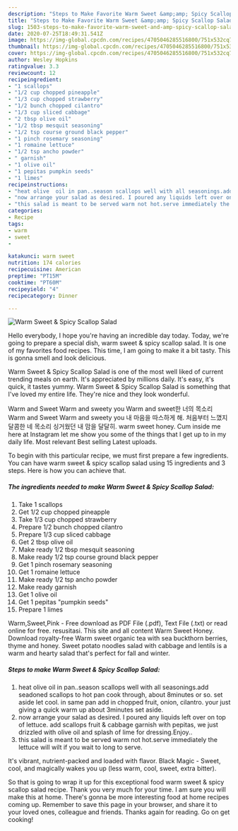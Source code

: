 ```yaml
---
description: "Steps to Make Favorite Warm Sweet &amp;amp; Spicy Scallop Salad"
title: "Steps to Make Favorite Warm Sweet &amp;amp; Spicy Scallop Salad"
slug: 1503-steps-to-make-favorite-warm-sweet-and-amp-spicy-scallop-salad
date: 2020-07-25T18:49:31.541Z
image: https://img-global.cpcdn.com/recipes/4705046285516800/751x532cq70/warm-sweet-spicy-scallop-salad-recipe-main-photo.jpg
thumbnail: https://img-global.cpcdn.com/recipes/4705046285516800/751x532cq70/warm-sweet-spicy-scallop-salad-recipe-main-photo.jpg
cover: https://img-global.cpcdn.com/recipes/4705046285516800/751x532cq70/warm-sweet-spicy-scallop-salad-recipe-main-photo.jpg
author: Wesley Hopkins
ratingvalue: 3.3
reviewcount: 12
recipeingredient:
- "1 scallops"
- "1/2 cup chopped pineapple"
- "1/3 cup chopped strawberry"
- "1/2 bunch chopped cilantro"
- "1/3 cup sliced cabbage"
- "2 tbsp olive oil"
- "1/2 tbsp mesquit seasoning"
- "1/2 tsp course ground black pepper"
- "1 pinch rosemary seasoning"
- "1 romaine lettuce"
- "1/2 tsp ancho powder"
- " garnish"
- "1 olive oil"
- "1 pepitas pumpkin seeds"
- "1 limes"
recipeinstructions:
- "heat olive  oil in pan..season scallops well with all seasonings.add seadoned scallops to hot pan cook through, about 8minutes or so. set aside let cool. in same pan add in chopped fruit, onion, cilantro. your just giving a quick warm up about 3minutes set aside."
- "now arrange your salad as desired. I poured any liquids left over on top of lettuce. add scallops fruit &amp; cabbage garnish with pepitas, we just drizzled with olive oil and splash of lime for dressing.Enjoy.."
- "this salad is meant to be served warm not hot.serve immediately the lettuce will wilt if you wait to long to serve."
categories:
- Recipe
tags:
- warm
- sweet
- 

katakunci: warm sweet  
nutrition: 174 calories
recipecuisine: American
preptime: "PT15M"
cooktime: "PT60M"
recipeyield: "4"
recipecategory: Dinner

---
```



![Warm Sweet &amp; Spicy Scallop Salad](https://img-global.cpcdn.com/recipes/4705046285516800/751x532cq70/warm-sweet-spicy-scallop-salad-recipe-main-photo.jpg)

Hello everybody, I hope you're having an incredible day today. Today, we're going to prepare a special dish, warm sweet &amp; spicy scallop salad. It is one of my favorites food recipes. This time, I am going to make it a bit tasty. This is gonna smell and look delicious.

Warm Sweet &amp; Spicy Scallop Salad is one of the most well liked of current trending meals on earth. It's appreciated by millions daily. It's easy, it's quick, it tastes yummy. Warm Sweet &amp; Spicy Scallop Salad is something that I've loved my entire life. They're nice and they look wonderful.

Warm and Sweet Warm and sweety you Warm and sweet한 너의 목소리 Warm and Sweet Warm and sweety you 내 마음을 따스하게 해. 처음부터 느꼈지 달콤한 네 목소리 싱거웠던 내 맘을 달달히. warm sweet honey. Cum inside me here at Instagram let me show you some of the things that I get up to in my daily life. Most relevant Best selling Latest uploads.


To begin with this particular recipe, we must first prepare a few ingredients. You can have warm sweet &amp; spicy scallop salad using 15 ingredients and 3 steps. Here is how you can achieve that.

<!--inarticleads1-->

##### The ingredients needed to make Warm Sweet &amp; Spicy Scallop Salad:

1. Take 1 scallops
1. Get 1/2 cup chopped pineapple
1. Take 1/3 cup chopped strawberry
1. Prepare 1/2 bunch chopped cilantro
1. Prepare 1/3 cup sliced cabbage
1. Get 2 tbsp olive oil
1. Make ready 1/2 tbsp mesquit seasoning
1. Make ready 1/2 tsp course ground black pepper
1. Get 1 pinch rosemary seasoning
1. Get 1 romaine lettuce
1. Make ready 1/2 tsp ancho powder
1. Make ready  garnish
1. Get 1 olive oil
1. Get 1 pepitas &#34;pumpkin seeds&#34;
1. Prepare 1 limes


Warm,Sweet,Pink - Free download as PDF File (.pdf), Text File (.txt) or read online for free. resusitasi. This site and all content Warm Sweet Honey. Download royalty-free Warm sweet organic tea with sea buckthorn berries, thyme and honey. Sweet potato noodles salad with cabbage and lentils is a warm and hearty salad that&#39;s perfect for fall and winter. 

<!--inarticleads2-->

##### Steps to make Warm Sweet &amp; Spicy Scallop Salad:

1. heat olive  oil in pan..season scallops well with all seasonings.add seadoned scallops to hot pan cook through, about 8minutes or so. set aside let cool. in same pan add in chopped fruit, onion, cilantro. your just giving a quick warm up about 3minutes set aside.
1. now arrange your salad as desired. I poured any liquids left over on top of lettuce. add scallops fruit &amp; cabbage garnish with pepitas, we just drizzled with olive oil and splash of lime for dressing.Enjoy..
1. this salad is meant to be served warm not hot.serve immediately the lettuce will wilt if you wait to long to serve.


It&#39;s vibrant, nutrient-packed and loaded with flavor. Black Magic - Sweet, cool, and magically wakes you up (less warm, cool, sweet, extra bitter). 

So that is going to wrap it up for this exceptional food warm sweet &amp; spicy scallop salad recipe. Thank you very much for your time. I am sure you will make this at home. There's gonna be more interesting food at home recipes coming up. Remember to save this page in your browser, and share it to your loved ones, colleague and friends. Thanks again for reading. Go on get cooking!
